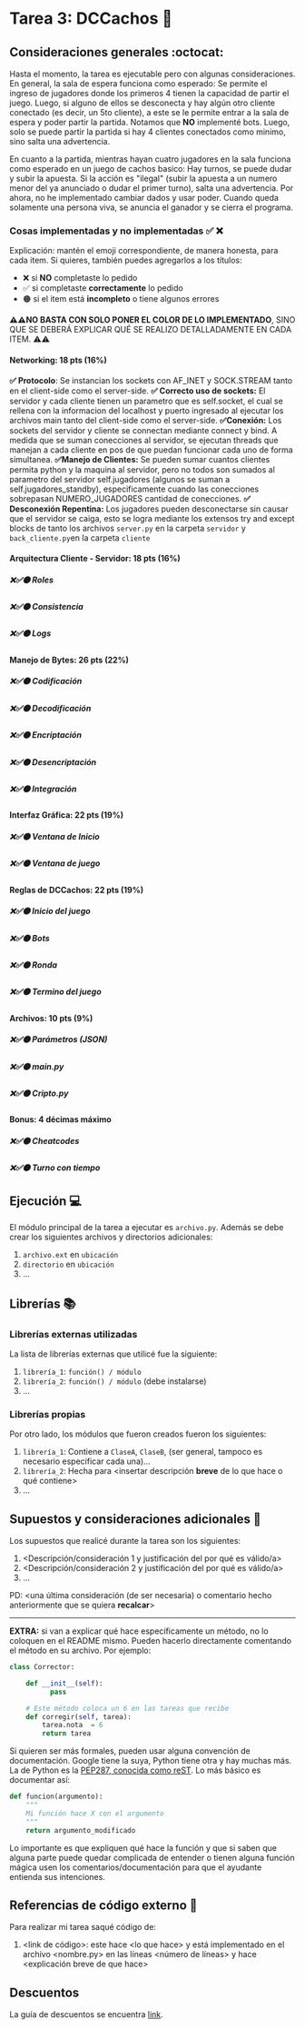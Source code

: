 # Tarea 3: DCCachos :school_satchel:




## Consideraciones generales :octocat:
Hasta el momento, la tarea es ejecutable pero con algunas consideraciones. En general, la sala de espera funciona como esperado: Se permite el ingreso de jugadores donde los primeros 4 tienen la capacidad de partir el juego. Luego, si alguno de ellos se desconecta y hay algún otro cliente conectado (es decir, un 5to cliente), a este se le permite entrar a la sala de espera y poder partir la partida. Notamos que __NO__ implementé bots. Luego, solo se puede partir la partida si hay 4 clientes conectados como minimo, sino salta una advertencia.

En cuanto a la partida, mientras hayan cuatro jugadores en la sala funciona como esperado en un juego de cachos basico: Hay turnos, se puede dudar y subir la apuesta. Si la acción es "ilegal" (subir la apuesta a un numero menor del ya anunciado o dudar el primer turno), salta una advertencia. Por ahora, no he implementado cambiar dados y usar poder. Cuando queda solamente una persona viva, se anuncia el ganador y se cierra el programa. 


### Cosas implementadas y no implementadas :white_check_mark: :x:

Explicación: mantén el emoji correspondiente, de manera honesta, para cada item. Si quieres, también puedes agregarlos a los títulos:
- ❌ si **NO** completaste lo pedido
- ✅ si completaste **correctamente** lo pedido
- 🟠 si el item está **incompleto** o tiene algunos errores

**⚠️⚠️NO BASTA CON SOLO PONER EL COLOR DE LO IMPLEMENTADO**,
SINO QUE SE DEBERÁ EXPLICAR QUÉ SE REALIZO DETALLADAMENTE EN CADA ITEM.
⚠️⚠️

#### Networking: 18 pts (16%)
__✅ Protocolo__: Se instancian los sockets con AF_INET y SOCK.STREAM tanto en el client-side como el server-side. 
__✅ Correcto uso de sockets:__ El servidor y cada cliente tienen un parametro que es self.socket, el cual se rellena con la informacion del localhost y puerto ingresado al ejecutar los archivos main tanto del client-side como el server-side. 
__✅Conexión:__ Los sockets del servidor y cliente se connectan mediante connect y bind. A medida que se suman conecciones al servidor, se ejecutan threads que manejan a cada cliente en pos de que puedan funcionar cada uno de forma simultanea. 
__✅Manejo de Clientes:__ Se pueden sumar cuantos clientes permita python y la maquina al servidor, pero no todos son sumados al parametro del servidor self.jugadores (algunos se suman a self.jugadores_standby), especificamente cuando las conecciones sobrepasan NUMERO_JUGADORES cantidad de conecciones. 
__✅ Desconexión Repentina:__ Los jugadores pueden desconectarse sin causar que el servidor se caiga, esto se logra mediante los extensos try and except blocks de tanto los archivos ```server.py``` en la carpeta ```servidor``` y ```back_cliente.py```en la carpeta ```cliente```
#### Arquitectura Cliente - Servidor: 18 pts (16%)
##### ❌✅🟠 Roles
##### ❌✅🟠 Consistencia
##### ❌✅🟠 Logs
#### Manejo de Bytes: 26 pts (22%)
##### ❌✅🟠 Codificación
##### ❌✅🟠 Decodificación
##### ❌✅🟠 Encriptación
##### ❌✅🟠 Desencriptación
##### ❌✅🟠 Integración
#### Interfaz Gráfica: 22 pts (19%)
##### ❌✅🟠 Ventana de Inicio
##### ❌✅🟠 Ventana de juego
#### Reglas de DCCachos: 22 pts (19%)
##### ❌✅🟠 Inicio del juego
##### ❌✅🟠 Bots
##### ❌✅🟠 Ronda
##### ❌✅🟠 Termino del juego
#### Archivos: 10 pts (9%)
##### ❌✅🟠 Parámetros (JSON)
##### ❌✅🟠 main.py
##### ❌✅🟠 Cripto.py
#### Bonus: 4 décimas máximo
##### ❌✅🟠 Cheatcodes
##### ❌✅🟠 Turno con tiempo

## Ejecución :computer:
El módulo principal de la tarea a ejecutar es  ```archivo.py```. Además se debe crear los siguientes archivos y directorios adicionales:
1. ```archivo.ext``` en ```ubicación```
2. ```directorio``` en ```ubicación```
3. ...


## Librerías :books:
### Librerías externas utilizadas
La lista de librerías externas que utilicé fue la siguiente:

1. ```librería_1```: ```función() / módulo```
2. ```librería_2```: ```función() / módulo``` (debe instalarse)
3. ...

### Librerías propias
Por otro lado, los módulos que fueron creados fueron los siguientes:

1. ```librería_1```: Contiene a ```ClaseA```, ```ClaseB```, (ser general, tampoco es necesario especificar cada una)...
2. ```librería_2```: Hecha para <insertar descripción **breve** de lo que hace o qué contiene>
3. ...

## Supuestos y consideraciones adicionales :thinking:
Los supuestos que realicé durante la tarea son los siguientes:

1. <Descripción/consideración 1 y justificación del por qué es válido/a> 
2. <Descripción/consideración 2 y justificación del por qué es válido/a>
3. ...

PD: <una última consideración (de ser necesaria) o comentario hecho anteriormente que se quiera **recalcar**>


-------



**EXTRA:** si van a explicar qué hace específicamente un método, no lo coloquen en el README mismo. Pueden hacerlo directamente comentando el método en su archivo. Por ejemplo:

```python
class Corrector:

    def __init__(self):
          pass

    # Este método coloca un 6 en las tareas que recibe
    def corregir(self, tarea):
        tarea.nota  = 6
        return tarea
```

Si quieren ser más formales, pueden usar alguna convención de documentación. Google tiene la suya, Python tiene otra y hay muchas más. La de Python es la [PEP287, conocida como reST](https://www.python.org/dev/peps/pep-0287/). Lo más básico es documentar así:

```python
def funcion(argumento):
    """
    Mi función hace X con el argumento
    """
    return argumento_modificado
```
Lo importante es que expliquen qué hace la función y que si saben que alguna parte puede quedar complicada de entender o tienen alguna función mágica usen los comentarios/documentación para que el ayudante entienda sus intenciones.

## Referencias de código externo :book:

Para realizar mi tarea saqué código de:
1. \<link de código>: este hace \<lo que hace> y está implementado en el archivo <nombre.py> en las líneas <número de líneas> y hace <explicación breve de que hace>



## Descuentos
La guía de descuentos se encuentra [link](https://github.com/IIC2233/syllabus/blob/main/Tareas/Descuentos.md).
